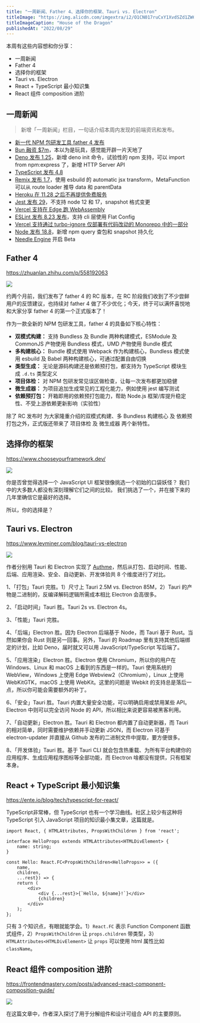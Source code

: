 ```yaml
---
title: "一周新闻、Father 4、选择你的框架、Tauri vs. Electron"
titleImage: "https://img.alicdn.com/imgextra/i2/O1CN017ruCxY1XvdSZd1ZW6_!!6000000002986-0-tps-1920-1080.jpg"
titleImageCaption: "House of the Dragon"
publishedAt: "2022/08/29"
---
```


本周有这些内容想和你分享：

- 一周新闻
- Father 4
- 选择你的框架
- Tauri vs. Electron
- React + TypeScript 最小知识集
- React 组件 composition 进阶

## 一周新闻
> 新增「一周新闻」栏目，一句话介绍本周内发现的前端资讯和发布。

* [新一代 NPM 包研发工具 father 4 发布](https://zhuanlan.zhihu.com/p/558192063)
* [Bun 融资 $7m](https://oven.sh/)，本以为是玩具，感觉能开辟一片天地了
* [Deno 发布 1.25](https://deno.com/blog/v1.25)，新增 deno init 命令，试验性的 npm 支持，可以 import from npm:express 了，新增 HTTP Server API
* [TypeScript 发布 4.8](https://devblogs.microsoft.com/typescript/announcing-typescript-4-8/)
* [Remix 发布 1.7](https://github.com/remix-run/remix/releases/tag/remix%401.7.0)，使用 esbuild 的 automatic jsx transform，MetaFunction 可以从 route loader 推导 data 和 parentData
* [Heroku 在 11.28 之后不再提供免费服务](https://blog.heroku.com/next-chapter)
* [Jest 发布 29](https://jestjs.io/blog/2022/08/25/jest-29)，不支持 node 12 和 17，snapshot 格式变更
* [Vercel 支持在 Edge 跑 WebAssembly](https://vercel.com/blog/introducing-support-for-webassembly-at-the-edge)
* [ESLint 发布 8.23 发布](https://github.com/eslint/eslint/releases)，支持 cli 层使用 Flat Config
* [Vercel 支持通过 turbo-ignore 仅部署有代码改动的 Monorepo 中的一部分](https://vercel.com/changelog/intelligent-ignored-builds-using-turborepo)
* [Node 发布 18.8](https://nodejs.org/en/blog/release/v18.8.0/)，新增 npm query 查包和 snapshot 持久化
* [Needle Engine](https://needle.tools/) 开启 Beta

## Father 4
https://zhuanlan.zhihu.com/p/558192063

![](https://img.alicdn.com/imgextra/i4/O1CN01TM43ux1sHt1Bo6iK7_!!6000000005742-0-tps-1226-613.jpg)

约两个月前，我们发布了 father 4 的 RC 版本，在 RC 阶段我们收到了不少尝鲜用户的反馈建议，也持续对 father 4 做了不少优化；今天，终于可以满怀喜悦地和大家分享 father 4 的第一个正式版本了！

作为一款全新的 NPM 包研发工具，father 4 的具备如下核心特性：

- **双模式构建：** 支持 Bundless 及 Bundle 两种构建模式，ESModule 及 CommonJS 产物使用 Bundless 模式，UMD 产物使用 Bundle 模式
- **多构建核心：** Bundle 模式使用 Webpack 作为构建核心，Bundless 模式使用 esbuild 及 Babel 两种构建核心，可通过配置自由切换
- **类型生成：** 无论是源码构建还是依赖预打包，都支持为 TypeScript 模块生成 `.d.ts` 类型定义
- **项目体检：** 对 NPM 包研发常见误区做检查，让每一次发布都更加稳健
- **微生成器：** 为项目追加生成常见的工程化能力，例如使用 jest 编写测试
- **依赖预打包：** 开箱即用的依赖预打包能力，帮助 Node.js 框架/库提升稳定性、不受上游依赖更新影响（实验性）

除了 RC 发布时 为大家隆重介绍的双模式构建、多 Bundless 构建核心 及 依赖预打包之外，正式版还带来了 项目体检 及 微生成器 两个新特性。

## 选择你的框架
https://www.chooseyourframework.dev/

![](https://img.alicdn.com/imgextra/i1/O1CN01N9JIGu1U1oKzSIjgf_!!6000000002458-0-tps-1452-952.jpg)

你是否曾觉得选择一个 JavaScript UI 框架很像挑选一个初始的口袋妖怪？ 我们中的大多数人都没有深刻理解它们之间的比较。 我们挑选了一个，并在接下来的几年里确信它是最好的选择。

所以，你的选择是？

## Tauri vs. Electron
https://www.levminer.com/blog/tauri-vs-electron

![](https://img.alicdn.com/imgextra/i1/O1CN013lyQY724Kt0C0cvUm_!!6000000007373-0-tps-1200-630.jpg)

作者分别用 Tauri 和 Electron 实现了 [Authme](https://authme.levminer.com/)，然后从打包、启动时间、性能、后端、应用渲染、安全、自动更新、开发体验共 8 个维度进行了对比。

1、「打包」Tauri 完胜。1）尺寸上 Tauri 2.5M vs. Electron 85M，2）Tauri 的产物是二进制的，反编译解码逻辑所需成本相比 Electron 会高很多。

2、「启动时间」Tauri 胜。Tauri 2s vs. Electron 4s。

3、「性能」Tauri 完胜。

4、「后端」Electron 胜。因为 Electron 后端基于 Node，而 Tauri 基于 Rust。当然如果你会 Rust 则是另一回事。另外，Tauri 的 Roadmap 里有支持其他后端绑定的计划，比如 Deno，届时就又可以用 JavaScript/TypeScript 写后端了。

5、「应用渲染」Electron 胜。Electron 使用 Chromium，所以你的用户在 Windows、Linux 和 macOS 上看到的东西是一样的。Tauri 使用系统的 WebView，Windows 上使用 Edge Webview2（Chromium），Linux 上使用 WebKitGTK，macOS 上使用 WebKit。这里的问题是 Webkit 的支持总是落后一点，所以你可能会需要额外的补丁。

6、「安全」Tauri 胜。Tauri 内置大量安全功能，可以明确启用或禁用某些 API。Electron 中则可以完全访问 Node 的 API，所以相比来说更容易被黑客利用。

7、「自动更新」Electron 胜。Tauri 和 Electron 都内置了自动更新器，而 Tauri 的相对简单，同时需要维护依赖并手动更新 JSON，而 Electron 可基于 electron-updater 并直接从 Github 发布的二进制文件中提取，要方便很多。

8、「开发体验」Tauri 胜。基于 Tauri CLI 就会包含热重载、为所有平台构建你的应用程序、生成应用程序图标等全部功能，而 Electron 啥都没有提供，只有框架本身。

## React + TypeScript 最小知识集
https://ente.io/blog/tech/typescript-for-react/

TypeScript非常棒，但 TypeScript 也有一个学习曲线。社区上较少有这种将 TypeScript 引入 JavaScript 项目的知识最小集文章，这篇就是。

```tsx
import React, { HTMLAttributes, PropsWithChildren } from 'react';

interface HelloProps extends HTMLAttributes<HTMLDivElement> {
    name: string;
}

const Hello: React.FC<PropsWithChildren<HelloProps>> = ({
    name,
    children,
    ...rest}) => {
    return (
        <div>
            <div {...rest}>{`Hello, ${name}!`}</div>
            {children}
        </div>
    );
};
```

只有 3 个知识点，有眼就能学会。1）`React.FC` 表示 Function Component 函数式组件，2）`PropsWithChildren` 让 `props.children` 带类型，3）`HTMLAttributes<HTMLDivElement>` 让 `props` 可以使用 html 属性比如 `className`。

## React 组件 composition 进阶
https://frontendmastery.com/posts/advanced-react-component-composition-guide/

![](https://img.alicdn.com/imgextra/i2/O1CN011U3fjB1Jhz27mIOIc_!!6000000001061-0-tps-1948-862.jpg)

在这篇文章中，作者深入探讨了用于分解组件和设计可组合 API 的主要原则。
